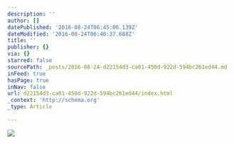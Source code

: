 ```yaml
---
description: ''
author: []
datePublished: '2016-08-24T06:45:06.139Z'
dateModified: '2016-08-24T06:40:37.688Z'
title: ''
publisher: {}
via: {}
starred: false
sourcePath: _posts/2016-08-24-d22154d3-ca01-450d-922d-594bc261ed44.md
inFeed: true
hasPage: true
inNav: false
url: d22154d3-ca01-450d-922d-594bc261ed44/index.html
_context: 'http://schema.org'
_type: Article

---
```

![](https://the-grid-user-content.s3-us-west-2.amazonaws.com/b1121f34-b750-4473-8d08-40bce820fa8e.jpg)